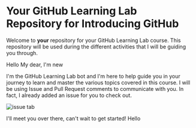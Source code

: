 # Your GitHub Learning Lab Repository for Introducing GitHub

Welcome to **your** repository for your GitHub Learning Lab course. This repository will be used during the different activities that I will be guiding you through.

Hello My dear, I'm new

I'm the GitHub Learning Lab bot and I'm here to help guide you in your journey to learn and master the various topics covered in this course. I will be using Issue and Pull Request comments to communicate with you. In fact, I already added an issue for you to check out.

![issue tab](https://lab.github.com/public/images/issue_tab.png)

I'll meet you over there, can't wait to get started!
Hello
